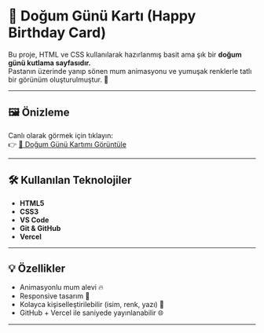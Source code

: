 # 🎂 Doğum Günü Kartı (Happy Birthday Card)

Bu proje, HTML ve CSS kullanılarak hazırlanmış basit ama şık bir **doğum günü kutlama sayfasıdır.**  
Pastanın üzerinde yanıp sönen mum animasyonu ve yumuşak renklerle tatlı bir görünüm oluşturulmuştur. 💖  

---

## 🖼️ Önizleme
Canlı olarak görmek için tıklayın:  
👉 [🎉 Doğum Günü Kartımı Görüntüle](https://dogum-gunu-karti.vercel.app/)

---

## 🛠️ Kullanılan Teknolojiler
- **HTML5**
- **CSS3**
- **VS Code**
- **Git & GitHub**
- **Vercel** 

---

## 💡 Özellikler
- Animasyonlu mum alevi 🔥  
- Responsive tasarım 🧁  
- Kolayca kişiselleştirilebilir (isim, renk, yazı) 💬  
- GitHub + Vercel ile saniyede yayınlanabilir 🌐  

---

